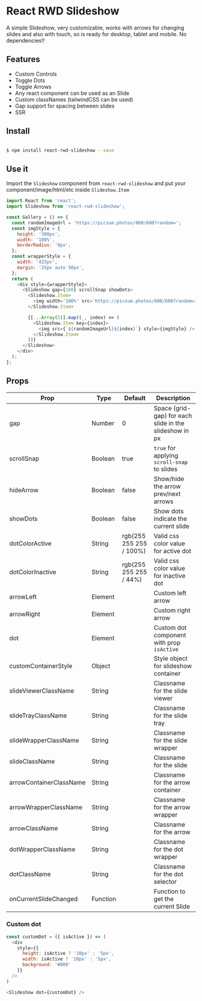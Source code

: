 # React RWD Slideshow

A simple Slideshow, very customizable, works with arrows for changing slides and also with touch, so is ready for desktop, tablet and mobile. No dependencies!!

## Features

- Custom Controls
- Toggle Dots
- Toggle Arrows
- Any react component can be used as an Slide
- Custom classNames (tailwindCSS can be used)
- Gap support for spacing between slides
- SSR

## Install

```bash

$ npm install react-rwd-slideshow --save

```

## Use it

Import the `Slideshow` component from `react-rwd-slideshow` and put your component/image/html/etc inside `Slideshow.Item`

```javascript
import React from 'react';
import Slideshow from 'react-rwd-slideshow';

const Gallery = () => {
  const randomImageUrl = 'https://picsum.photos/800/600?random=';
  const imgStyle = {
    height: '300px',
    width: '100%',
    borderRadius: '8px',
  };
  const wrapperStyle = {
    width: '425px',
    margin: '25px auto 50px',
  };
  return (
    <div style={wrapperStyle}>
      <Slideshow gap={100} scrollSnap showDots>
        <Slideshow.Item>
          <img width='100%' src='https://picsum.photos/800/600?random=1' />
        </Slideshow.Item>

        {[...Array(5)].map((_, index) => (
          <Slideshow.Item key={index}>
            <img src={`${randomImageUrl}${index}`} style={imgStyle} />
          </Slideshow.Item>
        ))}
      </Slideshow>
    </div>
  );
};
```

## Props

| Prop                    | Type     | Default                 | Description                                            |
| ----------------------- | -------- | ----------------------- | ------------------------------------------------------ |
| gap                     | Number   | 0                       | Space (grid-gap) for each slide in the slideshow in px |
| scrollSnap              | Boolean  | true                    | `true` for applying `scroll-snap` to slides            |
| hideArrow               | Boolean  | false                   | Show/hide the arrow prev/next arrows                   |
| showDots                | Boolean  | false                   | Show dots indicate the current slide                   |
| dotColorActive          | String   | rgb(255 255 255 / 100%) | Valid css color value for active dot                   |
| dotColorInactive        | String   | rgb(255 255 255 / 44%)  | Valid css color value for inactive dot                 |
| arrowLeft               | Element  |                         | Custom left arrow                                      |
| arrowRight              | Element  |                         | Custom right arrow                                     |
| dot                     | Element  |                         | Custom dot component with prop `isActive`              |
| customContainerStyle    | Object   |                         | Style object for slideshow container                   |
| slideViewerClassName    | String   |                         | Classname for the slide viewer                         |
| slideTrayClassName      | String   |                         | Classname for the slide tray                           |
| slideWrapperClassName   | String   |                         | Classname for the slide wrapper                        |
| slideClassName          | String   |                         | Classname for the slide                                |
| arrowContainerClassName | String   |                         | Classname for the arrow container                      |
| arrowWrapperClassName   | String   |                         | Classname for the arrow wrapper                        |
| arrowClassName          | String   |                         | Classname for the arrow                                |
| dotWrapperClassName     | String   |                         | Classname for the dot wrapper                          |
| dotClassName            | String   |                         | Classname for the dot selector                         |
| onCurrentSlideChanged   | Function |                         | Function to get the current Slide                      |

### Custom dot

```javascript
const customDot = ({ isActive }) => (
  <div
    style={{
      height: isActive ? '10px' : '5px',
      width: isActive ? '10px' : '5px',
      background: '#000'
    }}
  />
)

<Slideshow dot={customDot} />
```
